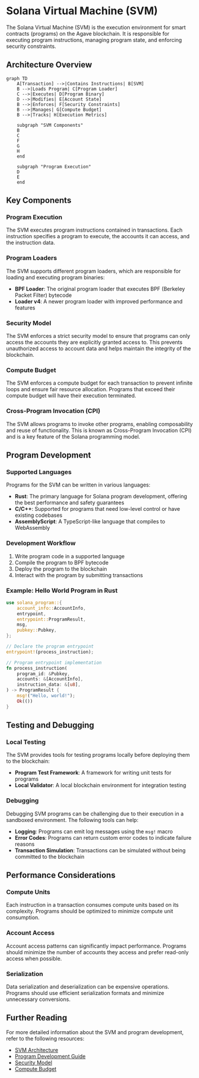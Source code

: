 # Solana Virtual Machine (SVM)

The Solana Virtual Machine (SVM) is the execution environment for smart contracts (programs) on the Agave blockchain. It is responsible for executing program instructions, managing program state, and enforcing security constraints.

## Architecture Overview

```mermaid
graph TD
    A[Transaction] -->|Contains Instructions| B[SVM]
    B -->|Loads Program| C[Program Loader]
    C -->|Executes| D[Program Binary]
    D -->|Modifies| E[Account State]
    B -->|Enforces| F[Security Constraints]
    B -->|Manages| G[Compute Budget]
    B -->|Tracks| H[Execution Metrics]
    
    subgraph "SVM Components"
    B
    C
    F
    G
    H
    end
    
    subgraph "Program Execution"
    D
    E
    end
```

## Key Components

### Program Execution
The SVM executes program instructions contained in transactions. Each instruction specifies a program to execute, the accounts it can access, and the instruction data.

### Program Loaders
The SVM supports different program loaders, which are responsible for loading and executing program binaries:

- **BPF Loader**: The original program loader that executes BPF (Berkeley Packet Filter) bytecode
- **Loader v4**: A newer program loader with improved performance and features

### Security Model
The SVM enforces a strict security model to ensure that programs can only access the accounts they are explicitly granted access to. This prevents unauthorized access to account data and helps maintain the integrity of the blockchain.

### Compute Budget
The SVM enforces a compute budget for each transaction to prevent infinite loops and ensure fair resource allocation. Programs that exceed their compute budget will have their execution terminated.

### Cross-Program Invocation (CPI)
The SVM allows programs to invoke other programs, enabling composability and reuse of functionality. This is known as Cross-Program Invocation (CPI) and is a key feature of the Solana programming model.

## Program Development

### Supported Languages
Programs for the SVM can be written in various languages:

- **Rust**: The primary language for Solana program development, offering the best performance and safety guarantees
- **C/C++**: Supported for programs that need low-level control or have existing codebases
- **AssemblyScript**: A TypeScript-like language that compiles to WebAssembly

### Development Workflow

1. Write program code in a supported language
2. Compile the program to BPF bytecode
3. Deploy the program to the blockchain
4. Interact with the program by submitting transactions

### Example: Hello World Program in Rust

```rust
use solana_program::{
    account_info::AccountInfo,
    entrypoint,
    entrypoint::ProgramResult,
    msg,
    pubkey::Pubkey,
};

// Declare the program entrypoint
entrypoint!(process_instruction);

// Program entrypoint implementation
fn process_instruction(
    program_id: &Pubkey,
    accounts: &[AccountInfo],
    instruction_data: &[u8],
) -> ProgramResult {
    msg!("Hello, world!");
    Ok(())
}
```

## Testing and Debugging

### Local Testing
The SVM provides tools for testing programs locally before deploying them to the blockchain:

- **Program Test Framework**: A framework for writing unit tests for programs
- **Local Validator**: A local blockchain environment for integration testing

### Debugging
Debugging SVM programs can be challenging due to their execution in a sandboxed environment. The following tools can help:

- **Logging**: Programs can emit log messages using the `msg!` macro
- **Error Codes**: Programs can return custom error codes to indicate failure reasons
- **Transaction Simulation**: Transactions can be simulated without being committed to the blockchain

## Performance Considerations

### Compute Units
Each instruction in a transaction consumes compute units based on its complexity. Programs should be optimized to minimize compute unit consumption.

### Account Access
Account access patterns can significantly impact performance. Programs should minimize the number of accounts they access and prefer read-only access when possible.

### Serialization
Data serialization and deserialization can be expensive operations. Programs should use efficient serialization formats and minimize unnecessary conversions.

## Further Reading

For more detailed information about the SVM and program development, refer to the following resources:

- [SVM Architecture](https://docs.anza.xyz/developing/programming-model/overview)
- [Program Development Guide](https://docs.anza.xyz/developing/on-chain-programs/overview)
- [Security Model](https://docs.anza.xyz/developing/programming-model/accounts)
- [Compute Budget](https://docs.anza.xyz/developing/programming-model/runtime)